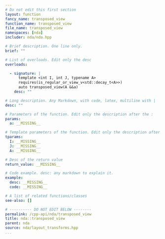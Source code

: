 ```yaml
---
# Do not edit this first section
layout: function
fancy_name: transposed_view
function_name: transposed_view
file_name: transposed_view
namespaces: [nda]
includer: nda/nda.hpp

# Brief description. One line only.
brief: ""

# List of overloads. Edit only the desc
overloads:

  - signature: |
      template <int I, int J, typename A>
      requires(is_regular_or_view_v<std::decay_t<A>>)
      auto transposed_view(A &&a)
    desc: ""

# Long description. Any Markdown, with code, latex, multiline with |
desc: ""

# Parameters of the function. Edit only the description after the :
params:
  a: __MISSING__

# Template parameters of the function. Edit only the description after the :
tparams:
  I: __MISSING__
  J: __MISSING__
  A: __MISSING__

# Desc of the return value
return_value: __MISSING__

# Code example. desc: any markdown to explain it.
example:
  desc: __MISSING__
  code: __MISSING__

# A list of related functions/classes
see-also: []

# ---------- DO NOT EDIT BELOW --------
permalink: /cpp-api/nda/transposed_view
title: nda::transposed_view
parent: nda
source: nda/layout_transforms.hpp
...
```


